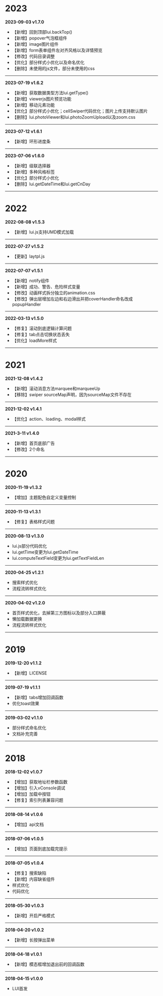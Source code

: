 # 2023  

  **2023-09-03 v1.7.0**  
  - 【新增】回到顶部lui.backTop()
  - 【新增】popover气泡框组件
  - 【新增】image图片组件
  - 【新增】form表单组件左对齐风格以及详情预览
  - 【修改】代码目录调整
  - 【优化】部分样式小优化以及命名优化
  - 【删除】未使用的js文件，部分未使用的css
  ---

  **2023-07-19 v1.6.2**  
  - 【新增】获取数据类型方法lui.getType()
  - 【新增】viewerjs图片预览功能
  - 【新增】移动元素功能
  - 【优化】部分样式小优化；cellSwiper代码优化；图片上传支持默认图片
  - 【删除】lui.photoViewer和lui.photoZoomUpload以及zoom.css
  ---

  **2023-07-12 v1.6.1**  
  - 【新增】环形进度条
  ---

   **2023-07-06 v1.6.0**  
  - 【新增】级联选择器
  - 【新增】多种风格标签
  - 【优化】部分样式小优化
  - 【删除】lui.getDateTime和lui.getCnDay
  ---

# 2022  
  **2022-08-08 v1.5.3**  
  - 【新增】lui.js支持UMD模式加载
  ---

  **2022-07-27 v1.5.2**  
  - 【更新】laytpl.js
  ---

  **2022-07-07 v1.5.1**  
  - 【新增】notify组件
  - 【新增】成功、警告、危险样式变量
  - 【修改】动画样式拆分独立的animation.css
  - 【修改】弹出层增加左边和右边滑出并把coverHandler命名改成popupHandler
  ---

  **2022-03-13 v1.5.0**  
  - 【修复】滚动到底逻辑计算问题
  - 【修复】tab点击切换状态丢失
  - 【优化】loadMore样式
  ---

# 2021  
  **2021-12-08 v1.4.2**  
  - 【新增】滚动消息方法marquee和marqueeUp
  - 【移除】swiper sourceMap声明，因为sourceMap文件不存在
  ---

  **2021-12-02 v1.4.1**  
  - 【优化】action、loading、modal样式
  ---

  **2021-3-11 v1.4.0**  
  - 【新增】首页底部广告
  - 【修改】2个命名
  ---

# 2020  
  **2020-11-19 v1.3.2**  
  - 【增加】主题配色自定义变量控制
  ---

  **2020-11-13 v1.3.1**  
  - 【修复】表格样式问题
  ---

  **2020-08-13 v1.3.0**  
  - lui.js部分代码优化
  - lui.getTime变更为lui.getDateTime
  - lui.computeTextField变更为lui.getTextFieldLen
  ---

  **2020-04-25 v1.2.1**  
  - 搜索样式优化
  - 流程流转样式优化
  ---

  **2020-04-02 v1.2.0**  
  - 首页样式优化，去掉第三方图标以及部分入口屏蔽
  - 懒加载数据更换
  - 流程流转样式优化
  ---

# 2019  
  **2019-12-20 v1.1.2**  
  - 【新增】LICENSE
  ---

  **2019-07-19 v1.1.1**  
  - 【新增】tabs增加回调函数
  - 优化toast效果
  ---

  **2019-03-02 v1.1.0**  
  - 部分样式命名优化
  - 文档补充完善
  ---

# 2018 
   **2018-12-02 v1.0.7**  
  - 【增加】获取地址栏参数函数
  - 【增加】引入vConsole调试
  - 【增加】加载中按钮
  - 【修复】索引列表兼容问题
  ---

  **2018-08-14 v1.0.6**  
  - 【增加】api文档
  ---

  **2018-07-06 v1.0.5**  
  - 【增加】页面到底加载完提示
  ---

   **2018-07-05 v1.0.4**  
  - 【修复】搜索缺陷
  - 【新增】内容缺省组件
  - 样式优化
  - 代码优化
  ---

   **2018-05-30 v1.0.3**  
  - 【新增】开启严格模式 
  --- 
  
  **2018-04-20 v1.0.2**  
  - 【新增】长按弹出菜单
  --- 
  
  **2018-04-18 v1.0.1**  
  - 【新增】模态框增加退出前的回调函数  
  ---

  **2018-04-15 v1.0.0**  
  - LUI首发


